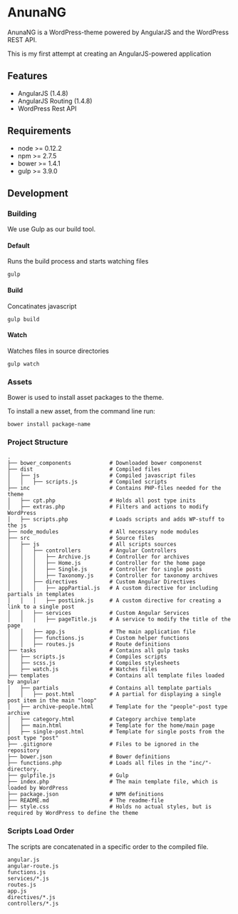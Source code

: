 # AnunaNG 

AnunaNG is a WordPress-theme powered by AngularJS and the WordPress REST API.

This is my first attempt at creating an AngularJS-powered application

## Features

* AngularJS (1.4.8)
* AngularJS Routing (1.4.8)
* WordPress Rest API

## Requirements

* node >= 0.12.2
* npm >= 2.7.5
* bower >= 1.4.1
* gulp >= 3.9.0

## Development

### Building

We use Gulp as our build tool.

#### Default

Runs the build process and starts watching files

```
gulp
```

#### Build

Concatinates javascript

```
gulp build
```

#### Watch 

Watches files in source directories

```
gulp watch
```

### Assets

Bower is used to install asset packages to the theme.

To install a new asset, from the command line run:

```
bower install package-name
```

### Project Structure

```
.
├── bower_components            # Downloaded bower componenst
├── dist                        # Compiled files 
│   ├── js                      # Compiled javascript files
│   │   ├── scripts.js          # Compiled scripts
├── inc                         # Contains PHP-files needed for the theme
│   ├── cpt.php                 # Holds all post type inits
│   ├── extras.php              # Filters and actions to modify WordPress
│   ├── scripts.php             # Loads scripts and adds WP-stuff to the js
├── node_modules                # All necessary node modules
├── src                         # Source files
│   ├── js                      # All scripts sources
│   │   ├── controllers         # Angular Controllers
│   │   │   ├── Archive.js      # Controller for archives
│   │   │   ├── Home.js         # Controller for the home page
│   │   │   ├── Single.js       # Controller for single posts
│   │   │   ├── Taxonomy.js     # Controller for taxonomy archives
│   │   ├── directives          # Custom Angular Directives
│   │   │   ├── appPartial.js   # A custom directive for including partials in templates
│   │   │   ├── postLink.js     # A custom directive for creating a link to a single post
│   │   ├── services            # Custom Angular Services
│   │   │   ├── pageTitle.js    # A service to modify the title of the page
│   │   ├── app.js              # The main application file
│   │   ├── functions.js        # Custom helper functions
│   │   ├── routes.js           # Route definitions
├── tasks                       # Contains all gulp tasks
│   ├── scripts.js              # Compiles scripts
│   ├── scss.js                 # Compiles stylesheets
│   ├── watch.js                # Watches files
├── templates                   # Contains all template files loaded by angular
│   ├── partials                # Contains all template partials
│   │   ├── post.html           # A partial for displaying a single post item in the main "loop"
│   ├── archive-people.html     # Template for the "people"-post type archive
│   ├── category.html           # Category archive template
│   ├── main.html               # Template for the home/main page
│   ├── single-post.html        # Template for single posts from the post type "post"
├── .gitignore                  # Files to be ignored in the repository
├── bower.json                  # Bower definitions
├── functions.php               # Loads all files in the "inc/"-directory.
├── gulpfile.js                 # Gulp 
├── index.php                   # The main template file, which is loaded by WordPress
├── package.json                # NPM definitions
├── README.md                   # The readme-file
├── style.css                   # Holds no actual styles, but is required by WordPress to define the theme
```

### Scripts Load Order

The scripts are concatenated in a specific order to the compiled file.

```
angular.js
angular-route.js
functions.js
services/*.js
routes.js
app.js
directives/*.js
controllers/*.js
```